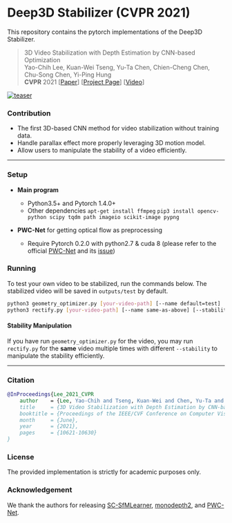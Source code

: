 # Deep3D Stabilizer (CVPR 2021)
This repository contains the pytorch implementations of the Deep3D Stabilizer. 
> 3D Video Stabilization with Depth Estimation by CNN-based Optimization \
> Yao-Chih Lee, Kuan-Wei Tseng, Yu-Ta Chen, Chien-Cheng Chen, Chu-Song Chen, Yi-Ping Hung \
> **CVPR** 2021 [[Paper](https://openaccess.thecvf.com/content/CVPR2021/html/Lee_3D_Video_Stabilization_With_Depth_Estimation_by_CNN-Based_Optimization_CVPR_2021_paper.html "Paper")] [[Project Page](https://yaochih.github.io/deep3d-stabilizer.io/ "Project Page")] [[Video](https://www.youtube.com/watch?v=pMluFVA7NDQ)]

[![teaser](https://yaochih.github.io/deep3d-stabilizer.io/img/pipeline.png)](https://www.youtube.com/watch?v=pMluFVA7NDQ)

### Contribution
- The first 3D-based CNN method for video stabilization without training data.
- Handle parallax effect more properly leveraging 3D motion model.
- Allow users to manipulate the stability of a video efficiently.

---
### Setup
- **Main program**
	- Python3.5+ and Pytorch 1.4.0+
	- Other dependencies
 `apt-get install ffmpeg`
 `pip3 install opencv-python scipy tqdm path imageio scikit-image pypng`

- **PWC-Net** for getting optical flow as preprocessing
	- Require Pytorch 0.2.0 with python2.7 & cuda 8 
(please refer to the official [PWC-Net](https://github.com/NVlabs/PWC-Net/tree/master/PyTorch) and its [issue](https://github.com/NVlabs/PWC-Net/issues/76#issuecomment-513803385))

### Running
To test your own video to be stabilized, run the commands below. The stabilized video will be saved in ```outputs/test``` by default.
```bash
python3 geometry_optimizer.py [your-video-path] [--name default=test]
python3 rectify.py [your-video-path] [--name same-as-above] [--stability default=12]
```

#### Stability Manipulation
If you have run ```geometry_optimizer.py``` for the video, you may run ```rectify.py``` for the **same** video multiple times with different ```--stability``` to manipulate the stability efficiently.

---
### Citation
```Bibtex
@InProceedings{Lee_2021_CVPR
    author    = {Lee, Yao-Chih and Tseng, Kuan-Wei and Chen, Yu-Ta and Chen, Chien-Cheng and Chen, Chu-Song and Hung, Yi-Ping},
    title     = {3D Video Stabilization with Depth Estimation by CNN-based Optimization},
    booktitle = {Proceedings of the IEEE/CVF Conference on Computer Vision and Pattern Recognition (CVPR)},
    month     = {June},
    year      = {2021},
    pages     = {10621-10630}
}
```
### License
The provided implementation is strictly for academic purposes only.

### Acknowledgement
We thank the authors for releasing [SC-SfMLearner](https://github.com/JiawangBian/SC-SfMLearner-Release), [monodepth2](https://github.com/nianticlabs/monodepth2), and [PWC-Net](https://github.com/NVlabs/PWC-Net/tree/master/PyTorch).
